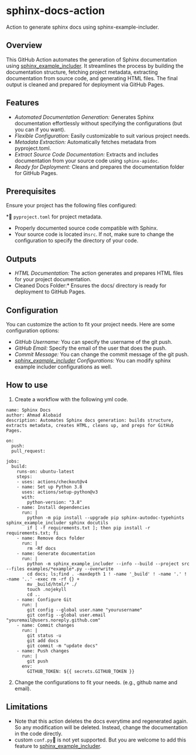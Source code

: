 # sphinx-docs-action
Action to generate sphinx docs using sphinx-example-includer.

## Overview
This GitHub Action automates the generation of Sphinx documentation using [sphinx_example_includer](https://github.com/ahmad88me/sphinx_example_includer). It streamlines the process by building the documentation structure, fetching project metadata, extracting documentation from source code, and generating HTML files. The final output is cleaned and prepared for deployment via GitHub Pages.

## Features
*  *Automated Documentation Generation:* Generates Sphinx documentation effortlessly without specifying the configurations (but you can if you want).
* *Flexible Configuration:* Easily customizable to suit various project needs.
* *Metadata Extraction:* Automatically fetches metadata from pyproject.toml.
* *Extract Source Code Documentation:* Extracts and includes documentation from your source code using `sphinx-apidoc`.
* *Ready for Deployment:* Cleans and prepares the documentation folder for GitHub Pages.

## Prerequisites
Ensure your project has the following files configured:

* `pyproject.toml` for project metadata.
* Properly documented source code compatible with Sphinx.
* Your source code is located in`src`. If not, make sure to change the configuration to specify the directory of your code.

## Outputs
* *HTML Documentation:* The action generates and prepares HTML files for your project documentation.
* Cleaned Docs Folder:*  Ensures the docs/ directory is ready for deployment to GitHub Pages.


## Configuration
You can customize the action to fit your project needs. Here are some configuration options:

* *GitHub Username:* You can specify the username of the git push.
* *GitHub Email:* Specify the email of the user that does the push.
* *Commit Message:* You can change the commit message of the git push.
* *[sphinx_example_includer](https://github.com/ahmad88me/sphinx_example_includer) Configurations:* You can modify sphinx example includer configurations as well.


## How to use
1. Create a workflow with the following yml code.
```
name: Sphinx Docs
author: Ahmad Alobaid
description: Automates Sphinx docs generation: builds structure, extracts metadata, creates HTML, cleans up, and preps for GitHub Pages.

on:
  push:
  pull_request:

jobs:
  build:
    runs-on: ubuntu-latest
    steps:
    - uses: actions/checkout@v4
    - name: Set up Python 3.8
      uses: actions/setup-python@v3
      with:
        python-version: "3.8"
    - name: Install dependencies
      run: |
        python -m pip install --upgrade pip sphinx-autodoc-typehints sphinx_example_includer sphinx docutils
        if [ -f requirements.txt ]; then pip install -r requirements.txt; fi
    - name: Remove docs folder
      run: |
        rm -Rf docs
    - name: Generate documentation
      run: |
        python -m sphinx_example_includer --info --build --project src --files examples/*example*.py --overwrite
        cd docs; ls;find . -maxdepth 1 ! -name '_build' ! -name '.' ! -name '..' -exec rm -rf {} +
        mv _build/html/* ./
        touch .nojekyll
        cd ..
    - name: Configure Git
      run: |
        git config --global user.name "yourusername"
        git config --global user.email "youremail@users.noreply.github.com"
    - name: Commit changes
      run: |
        git status -u
        git add docs
        git commit -m "update docs"
    - name: Push changes
      run: |
        git push
      env:
        GITHUB_TOKEN: ${{ secrets.GITHUB_TOKEN }}
```
2. Change the configurations to fit your needs. (e.g., github name and email).


## Limitations
* Note that this action deletes the docs everytime and regenerated again. So any modification will be deleted. Instead, change the documentation in the code
directly.
* custom `conf.py` is not yet supported. But you are welcome to add this feature to [sphinx_example_includer](https://github.com/ahmad88me/sphinx_example_includer).